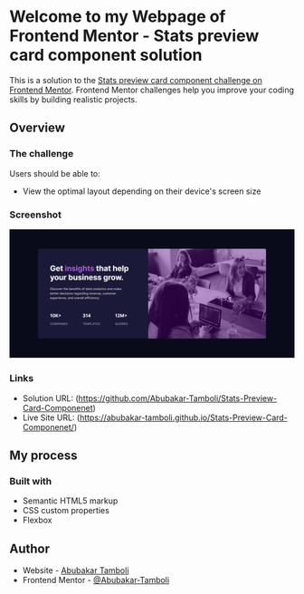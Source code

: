 # Welcome to my Webpage of Frontend Mentor - Stats preview card component solution

This is a solution to the [Stats preview card component challenge on Frontend Mentor](https://www.frontendmentor.io/challenges/stats-preview-card-component-8JqbgoU62). Frontend Mentor challenges help you improve your coding skills by building realistic projects. 


## Overview

### The challenge

Users should be able to:

- View the optimal layout depending on their device's screen size

### Screenshot

![](./images/Stats-Screenshot.png)


### Links

- Solution URL: (https://github.com/Abubakar-Tamboli/Stats-Preview-Card-Componenet)
- Live Site URL: (https://abubakar-tamboli.github.io/Stats-Preview-Card-Componenet/)

## My process

### Built with

- Semantic HTML5 markup
- CSS custom properties
- Flexbox

## Author

- Website - [Abubakar Tamboli](https://github.com/Abubakar-Tamboli)
- Frontend Mentor - [@Abubakar-Tamboli](https://www.frontendmentor.io/profile/Abubakar-Tamboli)
